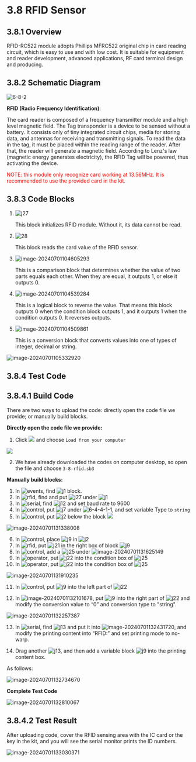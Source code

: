 # 3.8 RFID Sensor

## 3.8.1 Overview

RFID-RC522 module adopts Phillips MFRC522 original chip in card reading circuit, which is easy to use and with low cost. It is suitable for equipment and reader development, advanced applications, RF card terminal design and producing.

##  3.8.2 Schematic Diagram

![6-8-2](./media/6-8-2.png)

**RFID (Radio Frequency Identification)**: 

The card reader is composed of a frequency transmitter module and a high level magnetic field. The Tag transponder is a device to be sensed without a battery. It consists only of tiny integrated circuit chips, media for storing data, and antennas for receiving and transmitting signals. To read the data in the tag, it must be placed within the reading range of the reader. After that, the reader will generate a magnetic field. According to Lenz's law (magnetic energy generates electricity), the RFID Tag will be powered, thus activating the device.

<p style="color:red;">NOTE: this module only recognize card working at 13.56MHz. It is recommended to use the provided card in the kit.</p>

## 3.8.3 Code Blocks

1. ![j27](./media/j27.png) 

   This block initializes RFID module. Without it, its data cannot be read.

2. ![28](./media/j28.png) 

   This block reads the card value of the RFID sensor.

3. ![image-20240701104605293](./media/j29.png) 

   This is a comparison block that determines whether the value of two parts equals each other. When they are equal, it outputs 1, or else it outputs 0.

4. ![image-20240701104539284](./media/j30.png) 

   This is a logical block to reverse the value. That means this block outputs 0 when the condition block outputs 1, and it outputs 1 when the condition outputs 0. It reverses outputs. 

5. ![image-20240701104509861](./media/j31.png) 

   This is a conversion block that converts values into one of types of integer, decimal or string.

![image-20240701105332920](./media/j32.png)

## 3.8.4 Test Code

## 3.8.4.1 Build Code

There are two ways to upload the code: directly open the code file we provide; or manually build blocks.

**Directly open the code file we provide:**

1. Click ![](./media/j68.png) and choose `Load from your computer`

![](./media/j67.png)

2. We have already downloaded the codes on computer desktop, so open the file and choose `3-8-rfid.sb3`

**Manually build blocks:**

1. In ![events](./media/events.png), find ![j1](./media/j1.png) block.
2. In ![rfid](./media/RFID.png), find and put ![j27](./media/j27.png) under ![j1](./media/j1.png)
3. In ![serial](./media/serial.png), find ![j12](./media/j12.png) and set baud rate to 9600
4. In ![control](./media/variable.png), put ![j7](./media/j7.png) under ![6-4-4-1-1](./media/6-2-4-1-1.png), and set variable Type to `string`
5. In ![control](./media/control.png), put ![j2](./media/j2.png) below the block ![](./media/j7.png)

![image-20240701131338008](./media/6-8-4-1-2.png)

6. In ![control](./media/variable.png), place ![j9](./media/j9.png) in ![j2](./media/j2.png)
7. In ![rfid](./media/rfid.png), put ![j21](./media/j28.png) in the right box of block ![j9](./media/j9.png)
8. In ![control](./media/control.png), add a ![j25](./media/j25.png) under ![image-20240701131625149](./media/6-8-4-1-1.png)
9. In ![operator](./media/operator.png), put ![j22](./media/j30.png) into the condition box of ![j25](./media/j25.png)
10. In ![operator](./media/operator.png), put ![j22](./media/j29.png) into the condition box of ![j25](./media/j30.png)

![image-20240701131910235](./media/6-8-4-1-3.png)

11. In ![control](./media/variable.png), put ![j9](./media/j8.png) into the left part of ![j22](./media/j29.png)

12. In ![image-20240701132101678](./media/data.png), put ![j9](./media/j31.png) into the right part of ![j22](./media/j29.png) and modify the conversion value to “0” and conversion type to "string".

![image-20240701132257387](./media/6-8-4-1-4.png)

13. In ![serial](./media/serial.png), find ![j13](./media/j13.png) and put it into ![image-20240701132431720](./media/6-8-4-1-5.png), and modify the printing content into “RFID:” and set printing mode to no-warp.

14. Drag another ![j13](./media/j13.png), and then add a variable block ![j9](./media/j8.png) into the printing content box.

As follows:

![image-20240701132734670](./media/6-8-4-1-6.png)

**Complete Test Code**

![image-20240701132810067](./media/6-8-4-1-7.png)

## 3.8.4.2 Test Result

After uploading code, cover the RFID sensing area with the IC card or the key in the kit, and you will see the serial monitor prints the ID numbers.

![image-20240701133030371](./media/6-8-4-2.png)